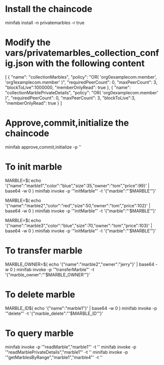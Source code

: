 # Install the chaincode
minifab install -n privatemarbles -r true

# Modify the vars/privatemarbles_collection_config.json with the following content
[
 {
    "name": "collectionMarbles",
    "policy": "OR( 'org0examplecom.member', 'org1examplecom.member' )",
    "requiredPeerCount": 0,
    "maxPeerCount": 3,
    "blockToLive":1000000,
    "memberOnlyRead": true
 },
 {
    "name": "collectionMarblePrivateDetails",
    "policy": "OR( 'org0examplecom.member' )",
    "requiredPeerCount": 0,
    "maxPeerCount": 3,
    "blockToLive":3,
    "memberOnlyRead": true
 }
]

# Approve,commit,initialize the chaincode
minifab approve,commit,initialize -p '' 

# To init marble
MARBLE=$( echo '{"name":"marble1","color":"blue","size":35,"owner":"tom","price":99}' | base64 -w 0 )
minifab invoke -p '"initMarble"' -t '{"marble":"'$MARBLE'"}'

MARBLE=$( echo '{"name":"marble2","color":"red","size":50,"owner":"tom","price":102}' | base64 -w 0 )
minifab invoke -p '"initMarble"' -t '{"marble":"'$MARBLE'"}'

MARBLE=$( echo '{"name":"marble3","color":"blue","size":70,"owner":"tom","price":103}' | base64 -w 0 )
minifab invoke -p '"initMarble"' -t '{"marble":"'$MARBLE'"}'

# To transfer marble
MARBLE_OWNER=$( echo '{"name":"marble2","owner":"jerry"}' | base64 -w 0 )
minifab invoke -p '"transferMarble"' -t '{"marble_owner":"'$MARBLE_OWNER'"}'

# To delete marble
MARBLE_ID$( echo '{"name":"marble1"}' | base64 -w 0 )
minifab invoke -p '"delete"' -t '{"marble_delete":"'$MARBLE_ID'"}'

# To query marble
minifab invoke -p '"readMarble","marble1"' -t ''
minifab invoke -p '"readMarblePrivateDetails","marble1"' -t ''
minifab invoke -p '"getMarblesByRange","marble1","marble4"' -t ''
